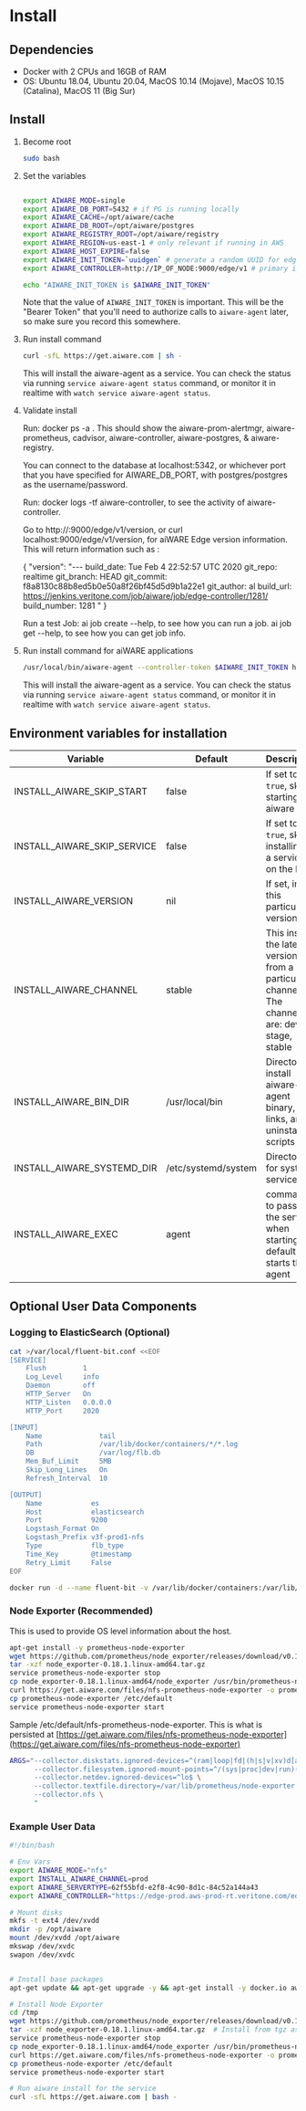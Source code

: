 # Install

## Dependencies

* Docker with 2 CPUs and 16GB of RAM
* OS:  Ubuntu 18.04, Ubuntu 20.04, MacOS 10.14 (Mojave), MacOS 10.15 (Catalina), MacOS 11 (Big Sur)

## Install
1. Become root
    ```bash
    sudo bash
    ```

2. Set the variables
    ```bash

    export AIWARE_MODE=single
    export AIWARE_DB_PORT=5432 # if PG is running locally
    export AIWARE_CACHE=/opt/aiware/cache
    export AIWARE_DB_ROOT=/opt/aiware/postgres
    export AIWARE_REGISTRY_ROOT=/opt/aiware/registry
    export AIWARE_REGION=us-east-1 # only relevant if running in AWS
    export AIWARE_HOST_EXPIRE=false
    export AIWARE_INIT_TOKEN=`uuidgen` # generate a random UUID for edge token
    export AIWARE_CONTROLLER=http://IP_OF_NODE:9000/edge/v1 # primary ip of the node

    echo "AIWARE_INIT_TOKEN is $AIWARE_INIT_TOKEN"
    ```

    Note that the value of `AIWARE_INIT_TOKEN` is important. This will be the "Bearer Token" that
    you'll need to authorize calls to `aiware-agent` later, so make sure you record this somewhere.

3. Run install command

    ```bash
    curl -sfL https://get.aiware.com | sh -
    ```

    This will install the aiware-agent as a service. You can check the status via running `service aiware-agent status` command, or monitor
    it in realtime with `watch service aiware-agent status`.

4. Validate install

    Run: docker ps -a . This should show the aiware-prom-alertmgr, aiware-prometheus, cadvisor, aiware-controller, aiware-postgres, & aiware-registry.

    You can connect to the database at localhost:5342, or whichever port that you have specified for AIWARE_DB_PORT, with postgres/postgres as the username/password.

    Run: docker logs -tf aiware-controller, to see the activity of aiware-controller.

    Go to http://<HOST>:9000/edge/v1/version, or curl localhost:9000/edge/v1/version, for aiWARE Edge version information.  This will return information such as :

    { "version": "---
    build_date: Tue Feb 4 22:52:57 UTC 2020
    git_repo: realtime
    git_branch: HEAD
    git_commit: f8a8130c88b8ed5b0e50a8f26bf45d5d9b1a22e1
    git_author: al
    build_url: https://jenkins.veritone.com/job/aiware/job/edge-controller/1281/
    build_number: 1281
    " }


    Run a test Job:
    ai job create --help, to see how you can run a job.
    ai job get --help, to see how you can get job info.

5. Run install command for aiWARE applications

    ```bash
    /usr/local/bin/aiware-agent --controller-token $AIWARE_INIT_TOKEN hub install core --channel stable
    ```

    This will install the aiware-agent as a service. You can check the status via running `service aiware-agent status` command, or monitor
    it in realtime with `watch service aiware-agent status`.

## Environment variables for installation

| Variable | Default | Description |
|----------|---------|-------------|
| INSTALL_AIWARE_SKIP_START | false | If set to `true`, skip starting aiware |
| INSTALL_AIWARE_SKIP_SERVICE | false | If set to `true`, skip installing as a service on the host |
| INSTALL_AIWARE_VERSION | nil | If set, install this particular version |
| INSTALL_AIWARE_CHANNEL | stable | This install the latest version from a particular channel.  The channels are: dev, stage, stable |
| INSTALL_AIWARE_BIN_DIR | /usr/local/bin | Directory to install aiware-agent binary, links, and uninstall scripts |
| INSTALL_AIWARE_SYSTEMD_DIR | /etc/systemd/system | Directory for systemd service |
| INSTALL_AIWARE_EXEC | agent | command to pass to the service when starting.  By default it starts the agent |

## Optional User Data Components

### Logging to ElasticSearch (Optional)
```bash
cat >/var/local/fluent-bit.conf <<EOF
[SERVICE]
    Flush         1
    Log_Level     info
    Daemon        off
    HTTP_Server   On
    HTTP_Listen   0.0.0.0
    HTTP_Port     2020

[INPUT]
    Name              tail
    Path              /var/lib/docker/containers/*/*.log
    DB                /var/log/flb.db
    Mem_Buf_Limit     5MB
    Skip_Long_Lines   On
    Refresh_Interval  10

[OUTPUT]
    Name            es
    Host            elasticsearch
    Port            9200
    Logstash_Format On
    Logstash_Prefix v3f-prod1-nfs
    Type            flb_type
    Time_Key        @timestamp
    Retry_Limit     False
EOF

docker run -d --name fluent-bit -v /var/lib/docker/containers:/var/lib/docker/containers -v /var/local/fluent-bit.conf:/fluent-bit/etc/fluent-bit.conf fluent/fluent-bit:1.4
```

### Node Exporter (Recommended)

This is used to provide OS level information about the host.

```bash
apt-get install -y prometheus-node-exporter
wget https://github.com/prometheus/node_exporter/releases/download/v0.18.1/node_exporter-0.18.1.linux-amd64.tar.gz
tar -xzf node_exporter-0.18.1.linux-amd64.tar.gz
service prometheus-node-exporter stop
cp node_exporter-0.18.1.linux-amd64/node_exporter /usr/bin/prometheus-node-exporter
curl https://get.aiware.com/files/nfs-prometheus-node-exporter -o prometheus-node-exporter
cp prometheus-node-exporter /etc/default
service prometheus-node-exporter start
```

Sample /etc/default/nfs-prometheus-node-exporter.  This is what is persisted at [https://get.aiware.com/files/nfs-prometheus-node-exporter](https://get.aiware.com/files/nfs-prometheus-node-exporter)
```bash
ARGS="--collector.diskstats.ignored-devices=^(ram|loop|fd|(h|s|v|xv)d[a-z]|nvme\\d+n\\d+p)\\d+$ \
      --collector.filesystem.ignored-mount-points=^/(sys|proc|dev|run)($|/) \
      --collector.netdev.ignored-devices=^lo$ \
      --collector.textfile.directory=/var/lib/prometheus/node-exporter \
      --collector.nfs \
      "
```

### Example User Data
```bash
#!/bin/bash

# Env Vars
export AIWARE_MODE="nfs"
export INSTALL_AIWARE_CHANNEL=prod
export AIWARE_SERVERTYPE=62f55bfd-e2f8-4c90-8d1c-84c52a144a43
export AIWARE_CONTROLLER="https://edge-prod.aws-prod-rt.veritone.com/edge/v1"

# Mount disks
mkfs -t ext4 /dev/xvdd
mkdir -p /opt/aiware
mount /dev/xvdd /opt/aiware
mkswap /dev/xvdc
swapon /dev/xvdc


# Install base packages
apt-get update && apt-get upgrade -y && apt-get install -y docker.io awscli nfs-common nfs-kernel-server prometheus-node-exporter

# Install Node Exporter
cd /tmp
wget https://github.com/prometheus/node_exporter/releases/download/v0.18.1/node_exporter-0.18.1.linux-amd64.tar.gz
tar -xzf node_exporter-0.18.1.linux-amd64.tar.gz  # Install from tgz as ubuntu package repo is really old
service prometheus-node-exporter stop
cp node_exporter-0.18.1.linux-amd64/node_exporter /usr/bin/prometheus-node-exporter
curl https://get.aiware.com/files/nfs-prometheus-node-exporter -o prometheus-node-exporter
cp prometheus-node-exporter /etc/default
service prometheus-node-exporter start

# Run aiware install for the service
curl -sfL https://get.aiware.com | bash -
```
